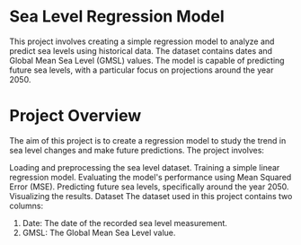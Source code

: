 # Sea Level Regression Model
This project involves creating a simple regression model to analyze and predict sea levels using historical data. The dataset contains dates and Global Mean Sea Level (GMSL) values. The model is capable of predicting future sea levels, with a particular focus on projections around the year 2050.

# Project Overview
The aim of this project is to create a regression model to study the trend in sea level changes and make future predictions. The project involves:

Loading and preprocessing the sea level dataset.
Training a simple linear regression model.
Evaluating the model's performance using Mean Squared Error (MSE).
Predicting future sea levels, specifically around the year 2050.
Visualizing the results.
Dataset
The dataset used in this project contains two columns:

1. Date: The date of the recorded sea level measurement.
2. GMSL: The Global Mean Sea Level value.

